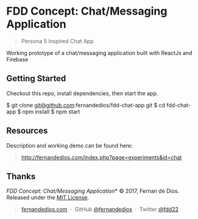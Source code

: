 FDD Concept: Chat/Messaging Application
=========

> Persona 5 Inspired Chat App

Working prototype of a chat/messaging application built with ReactJs and Firebase

Getting Started
------------

Checkout this repo, install dependencies, then start the app.

  $ git clone git@github.com:fernandedios/fdd-chat-app.git
	$ cd fdd-chat-app
	$ npm install
	$ npm start


Resources
---------
Description and working demo can be found here:
> http://fernandedios.com/index.php?page=experiments&id=chat

Thanks
------

*FDD Concept: Chat/Messaging Application** © 2017, Fernan de Dios. Released under the [MIT License].<br>

> [fernandedios.com](http://ricostacruz.com) &nbsp;&middot;&nbsp;
> GitHub [@fernandedios](https://github.com/fernandedios) &nbsp;&middot;&nbsp;
> Twitter [@fdd22](https://twitter.com/fdd22)

[MIT License]: http://mit-license.org/
